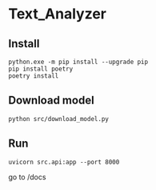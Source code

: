 # Text_Analyzer

## Install
```commandline
python.exe -m pip install --upgrade pip
pip install poetry
poetry install
```
## Download model
```commandline
python src/download_model.py
```

## Run
```commandline
uvicorn src.api:app --port 8000
```

go to /docs